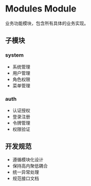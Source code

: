 # Modules Module

业务功能模块，包含所有具体的业务实现。

## 子模块

### system
- 系统管理
- 用户管理
- 角色权限
- 菜单管理

### auth
- 认证授权
- 登录注册
- 令牌管理
- 权限验证

## 开发规范

- 遵循模块化设计
- 保持高内聚低耦合
- 统一异常处理
- 规范接口文档 